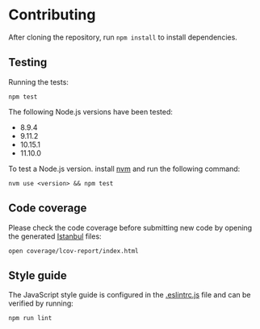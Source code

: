 # Contributing

After cloning the repository, run `npm install` to install dependencies.

## Testing

Running the tests:

```shell
npm test
```

The following Node.js versions have been tested:

* 8.9.4
* 9.11.2
* 10.15.1
* 11.10.0

To test a Node.js version. install [nvm](https://github.com/creationix/nvm) and run the following command:

```shell
nvm use <version> && npm test
```

## Code coverage

Please check the code coverage before submitting new code by opening the generated [Istanbul](https://istanbul.js.org/) files:

 ```shell
 open coverage/lcov-report/index.html
 ```

## Style guide

The JavaScript style guide is configured in the [.eslintrc.js](.eslintrc.js) file and can be verified by running:

```shell
npm run lint
```
